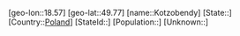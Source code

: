 ﻿---
location: [49.77,18.57]
type: City
tags:
- geo/City


SpocWebEntityId: 31599
isDeleted: false
confidential: public

---
[geo-lon::18.57]
[geo-lat::49.77]
[name::Kotzobendy]
[State::]
[Country::[Poland](geo/Continent/Europe/Poland.md)]
[StateId::]
[Population::]
[Unknown::]

